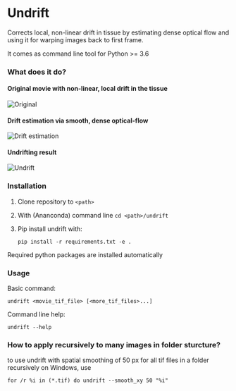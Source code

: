 # Undrift
Corrects local, non-linear drift in tissue by estimating dense optical flow and
using it for warping images back to first frame.

It comes as command line tool for Python >= 3.6

### What does it do?
#### Original movie with non-linear, local drift in the tissue
![Original](example/res/a_orig.gif) 

#### Drift estimation via smooth, dense optical-flow
![Drift estimation](example/res/b_drift.gif) 

#### Undrifting result
![Undrift](example/res/c_undrift.gif)

### Installation
1. Clone repository to `<path>`
2. With (Ananconda) command line `cd <path>/undrift`
3. Pip install undrift with:

    ```pip install -r requirements.txt -e .```

Required python packages are installed automatically

### Usage

Basic command:

```undrift <movie_tif_file> [<more_tif_files>...]```

Command line help:

```undrift --help```

### How to apply recursively to many images in folder sturcture?
to use undrift with spatial smoothing of 50 px for all tif files in a folder recursively on Windows, use

```for /r %i in (*.tif) do undrift --smooth_xy 50 "%i"```